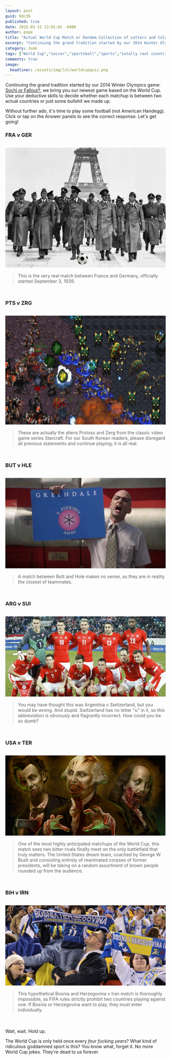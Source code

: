 ```yaml
---
layout: post
guid: 9dc39
published: true
date: 2015-03-12 13:01:01 -0400
author: pope
title: "Actual World Cup Match or Random Collection of Letters and Colors?"
excerpt: "Continuing the grand tradition started by our 2014 Winter Olympics game: Sochi or Fallout?, we bring you our newest game based on the World Cup. Use your deductive skills to decide whether each matchup is between two actual countries or just some bullshit we made up."
category: Junk
tags: ["World Cup","soccer","sportsball","sports","totally real countries","totally accurate information","video games","zombies","undead","don't be a terrorist"]
comments: true 
image:
  headliner: /assets/img/lol/worldcupquiz.png
---
```


Continuing the grand tradition started by our 2014 Winter Olympics game: [Sochi or Fallout?](/post/81814), we bring you our newest game based on the World Cup. Use your deductive skills to decide whether each matchup is between two actual countries or just some bullshit we made up.

Without further ado, it's time to play some football (not American Handegg). Click or tap on the Answer panels to see the correct response. Let's get going!

### FRA v GER

<div class="answerpanel"><img src="/assets/img/lol/worldcupmatch1.png" alt="Real"><br><blockquote><p>This is the very real match between France and Germany, officially started September 3, 1939.</p></blockquote></div>

### PTS v ZRG

<div class="answerpanel"><img src="/assets/img/lol/worldcupmatch2.jpg" alt="Fake" style="height: 342px; width: 600px;"><br><blockquote><p>These are actually the aliens Protoss and Zerg from the classic video game series Starcraft. For our South Korean readers, please disregard all previous statements and continue playing; it is all real.</p></blockquote></div>

### BUT v HLE

<div class="answerpanel"><img src="/assets/img/lol/worldcupmatch3.jpg" alt="Fake"><br><blockquote><p>A match between Butt and Hole makes no sense, as they are in reality the closest of teammates.</p></blockquote></div>

### ARG v SUI

<div class="answerpanel"><img src="/assets/img/lol/worldcupmatch4.png" alt="Fake"><br><blockquote><p>You may have thought this was Argentina v Switzerland, but you would be wrong. And stupid. Switzerland has no letter "u" in it, so this abbreviation is obviously and flagrantly incorrect. How could you be so dumb?</p></blockquote></div>

### USA v TER

<div class="answerpanel"><img src="/assets/img/lol/worldcupmatch5.png" alt="True"><br><blockquote><p>One of the most highly anticipated matchups of the World Cup, this match sees two bitter rivals finally meet on the only battlefield that truly matters. The United States dream team, coached by George W. Bush and consisting entirely of reanimated corpses of former presidents, will be taking on a random assortment of brown people rounded up from the audience.</p></blockquote></div>

### BIH v IRN

<div class="answerpanel"><img src="/assets/img/lol/worldcupmatch6.png" alt="Fake"><br><blockquote><p>This hypothetical Bosnia and Herzegovina v Iran match is thoroughly impossible, as FIFA rules strictly prohibit two countries playing against one. If Bosnia or Herzegovina want to play, they must enter individually.</p></blockquote></div>

Wait, wait. Hold up.

The World Cup is only held once every _four fucking years_? What kind of ridiculous goddamned sport is this? You know what, forget it. No more World Cup jokes. They're dead to us forever.

<script type="text/javascript">$(document).ready(function(){ $('.answerpanel').before('<blockquote class="showanswer"><p><a>Click to show answer</a></p></blockquote>').hide(); $('.showanswer').click(function(eo){ $(this).next('.answerpanel').show(); var theimg = $(this).next('.answerpanel').children('img'); if($('img.headliner').width() == 600){ theimg.height(342); theimg.width(600); }else{ theimg.height(450); theimg.width(800); } $(this).hide(); }); });</script>

<style type="text/css">div.answerpanel{margin-top:30px;margin-bottom:50px;}</style>